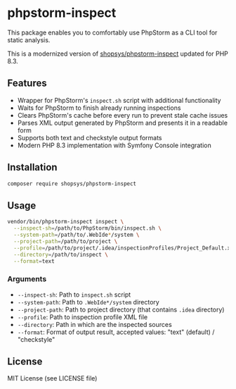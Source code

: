 # phpstorm-inspect

This package enables you to comfortably use PhpStorm as a CLI tool for static analysis.

This is a modernized version of [shopsys/phpstorm-inspect](https://github.com/shopsys/phpstorm-inspect) updated for PHP 8.3.

## Features

* Wrapper for PhpStorm's `inspect.sh` script with additional functionality
* Waits for PhpStorm to finish already running inspections
* Clears PhpStorm's cache before every run to prevent stale cache issues
* Parses XML output generated by PhpStorm and presents it in a readable form
* Supports both text and checkstyle output formats
* Modern PHP 8.3 implementation with Symfony Console integration

## Installation

```bash
composer require shopsys/phpstorm-inspect
```

## Usage

```bash
vendor/bin/phpstorm-inspect inspect \
  --inspect-sh=/path/to/PhpStorm/bin/inspect.sh \
  --system-path=/path/to/.WebIde*/system \
  --project-path=/path/to/project \
  --profile=/path/to/project/.idea/inspectionProfiles/Project_Default.xml \
  --directory=/path/to/inspect \
  --format=text
```

### Arguments

* `--inspect-sh`: Path to `inspect.sh` script
* `--system-path`: Path to `.WebIde*/system` directory
* `--project-path`: Path to project directory (that contains `.idea` directory)
* `--profile`: Path to inspection profile XML file
* `--directory`: Path in which are the inspected sources
* `--format`: Format of output result, accepted values: "text" (default) / "checkstyle"

## License

MIT License (see LICENSE file)
